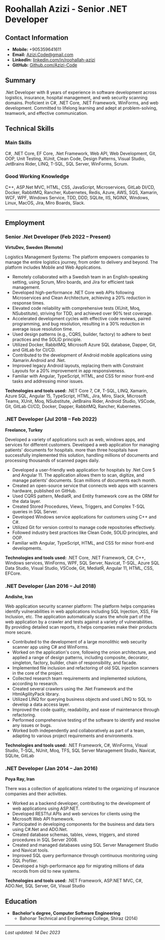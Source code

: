 # Roohallah Azizi - Senior .NET Developer

## Contact Information
- **Mobile:** +905359641611
- **Email:** Azizi.Code@gmail.com
- **LinkedIn:** [linkedin.com/in/roohallah-azizi](https://linkedin.com/in/roohallah-azizi)
- **GitHub:** [Github.com/Azizi-Code](https://github.com/Azizi-Code)

## Summary
.Net Developer with 8 years of experience in software development across logistics, insurance, hospital management, and web security scanning domains. Proficient in C#, .NET Core, .NET Framework, WinForms, and web development. Committed to lifelong learning and adept at problem-solving, teamwork, and effective communication.

## Technical Skills
### Main Skills
C#, .NET Core, EF Core, .Net Framework, Web API, Web Development, Git, OOP, Unit Testing, XUnit, Clean Code, Design Patterns, Visual Studio, JetBrains Rider, LINQ, T-SQL, SQL Server, WinForms, Scrum.

### Good Working Knowledge
C++, ASP.Net MVC, HTML, CSS, JavaScript, Microservices, GitLab DI/CD, Docker, RabbitMQ, Rancher, Kubernetes, Redis, Azure, AWS, SQS, Xamarin, WCF, WPF, Windows Service, TDD, DDD, SQLite, IIS, NGINX, Windows, Linux, MacOS, Jira, Miro Boards, Slack.

---
## Employment

### Senior .Net Developer (Feb 2022 – Present)
**VirtuDev, Sweden (Remote)**

Logistics Management Systems:
The platform empowers companies to manage the entire logistics journey, from order to delivery and beyond. The
platform includes Mobile and Web Applications.

- Remotely collaborated with a Swedish team in an English-speaking setting, using Scrum, Miro boards, and Jira for efficient task management.
- Developed high-performance .NET Core web APIs following Microservices and Clean Architecture, achieving a 20% reduction in response times.
- Elevated code reliability with comprehensive tests (XUnit, Moq, NSubstitute), striving for TDD, and achieved over 90% test coverage.
- Accelerated development cycles with effective code reviews, paired programming, and bug resolution, resulting in a 30% reduction in average issue resolution time.
- Used design patterns (e.g., CQRS, builder, factory) to adhere to best practices and the SOLID principle.
- Utilized Docker, RabbitMQ, Microsoft Azure SQL database, Dapper, Git, and GitLab for CI/CD.
- Contributed to the development of Android mobile applications using Xamarin.Android and .Net.
- Improved legacy Android layouts, replacing them with Constraint Layouts for a 20% improvement in app responsiveness.
- Familiar with Angular, TypeScript, HTML, and CSS for minor front-end tasks and addressing minor issues.

**Technologies and tools used:**
.NET Core 7, C#, T-SQL, LINQ, Xamarin, Azure SQL, Angular 15, TypeScript, HTML, Jira, Miro, Slack, Microsoft Teams, XUnit, Moq, NSubstitute, JetBrains Rider, Android Studio, VSCode, Git, GitLab CI/CD, Docker, Dapper, RabbitMQ, Rancher, Kubernetes.

### .NET Developer (Jul 2018 – Feb 2022)
**Freelance, Turkey**

Developed a variety of applications such as web, windows apps, and services for different customers. Developed a web
application for managing patients' documents for hospitals. more than three hospitals have successfully
implemented this solution, handling millions of documents and processing thousands of scanned pages daily.

- Developed a user-friendly web application for hospitals by .Net Core 5 and Angular 11. The application allows them to scan, digitize, and manage patients' documents. Scan millions of documents each month.
- Created an open-source service that connects web apps with scanners hardware, published on GitHub.
- Used CQRS pattern, MediatR, and Entity framework core as the ORM for the data layer. 
- Created Stored Procedures, Views, Triggers, and Complex T-SQL queries in SQL Server.
- Developed Windows service applications for customers using C++ and C#.
- Utilized Git for version control to manage code repositories effectively.
- Followed industry best practices like Clean Code, SOLID principles, and OOP.
- Familiar with Angular, TypeScript, HTML, and CSS for minor front-end developments.

**Technologies and tools used:**
.NET Core, .NET Framework, C#, C++, Windows services, WinForms, WPF, SQL Server, Navicat, T-SQL, Azure SQL Data Studio, Visual Studio, VSCode, Git, MediatR, Angular 11, HTML, CSS, EFCore.

### .NET Developer (Jan 2016 – Jul 2018)
**Andishe, Iran**

Web application security scanner platform:
The platform helps companies identify vulnerabilities in web applications including SQL Injection, XSS, File Inclusion, etc.
The application automatically scans the whole part of the web application by a crawler and tests against a variety of
vulnerabilities. By providing detailed scan reports, it helps companies make their products more secure.

- Contributed to the development of a large monolithic web security scanner app using C# and WinForms.
- Worked on the application's core, following the onion architecture, and applied a range of design patterns, including composite, decorator, singleton, factory, builder, chain of responsibility, and facade.
- Implemented file inclusion and refactoring of old SQL injection scanners in the core of the project.
- Collected research team requirements and implemented solutions, according to research.
- Created several crawlers using the .Net Framework and the HtmlAgilityPack library.
- Utilized LINQ for querying business objects and used LINQ to SQL to develop a data access layer.
- Improved the code quality, readability, and ease of maintenance through refactoring.
- Performed comprehensive testing of the software to identify and resolve any issues or bugs.
- Worked both independently and collaboratively as part of a team, adapting to various project requirements and environments.

**Technologies and tools used:**
.NET Framework, C#, WinForms, Visual Studio, T-SQL, NUnit, Moq, TFS, SQL Server Management Studio, Navicat, SQLite, GitLab

### .NET Developer (Jan 2014 – Jan 2016)
**Poya Ray, Iran**

There was a collection of applications related to the organizing of insurance companies and their activities. 

- Worked as a backend developer, contributing to the development of web applications using ASP.NET.
- Developed RESTful APIs and web services for clients using the Microsoft Web API framework.
- Participated in developing components for the business and data tiers using C#.Net and ADO.Net. 
- Created database schemas, tables, views, triggers, and stored procedures in SQL Server 2008.
- Created and managed databases using SQL Server Management Studio and Navicat tools.
- Improved SQL query performance through continuous monitoring using SQL Profiler.
- Developed a high-performance app for migrating millions of data records from old to new systems.

**Technologies and tools used:**
.NET Framework, ASP.NET MVC, C#, ADO.Net, SQL Server, Git, Visual Studio

## Education
- **Bachelor's degree, Computer Software Engineering**
  - Bahonar Technical and Engineering College, Shiraz (2014)

---
*Last updated: 14 Dec 2023*

